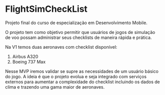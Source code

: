 # FlightSimCheckList
Projeto final do curso de especialização em Desenvolvimento Mobile. 

O projeto tem como objetivo permitir que usuários de jogos de simulação de voo possam administrar seus checklists de maneira rápida e prática. 

Na V1 temos duas aeronaves com checklist disponível:
1. Airbus A320
2. Boeing 737 Max

Nesse MVP iremos validar se supre as necessidades de um usuário básico do jogo. 
A ideia é que o projeto evolua e seja integrado com serviços externos para aumentar a complexidade do checklist incluindo os dados de clima e trazendo uma gama maior de aeronaves. 

